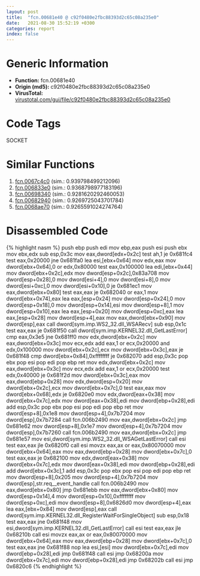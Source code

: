 ```yaml
---
layout: post
title:  "fcn.00681e40 @ c92f0480e2fbc88393d2c65c08a235e0"
date:   2021-08-30 15:52:19 +0300
categories: report
index: false
---
```


# Generic Information
- **Function:** fcn.00681e40
- **Origin (md5):** c92f0480e2fbc88393d2c65c08a235e0
- **VirusTotal:** [virustotal.com/gui/file/c92f0480e2fbc88393d2c65c08a235e0][virustotal_ref]

# Code Tags
<span class="tag" id="SOCKET">SOCKET</span>


# Similar Functions

1. [fcn.0067c4c0][similar_1_ref] (sim.: 0.939798499212096)
2. [fcn.006833e0][similar_2_ref] (sim.: 0.9368798977183196)
3. [fcn.00698340][similar_3_ref] (sim.: 0.9281620292460053)
4. [fcn.00682940][similar_4_ref] (sim.: 0.9269725043701784)
5. [fcn.0068ae70][similar_5_ref] (sim.: 0.9265591024274764)


# Disassembled Code

{% highlight nasm %}
push ebp
push edi
mov ebp,eax
push esi
push ebx
mov ebx,edx
sub esp,0x3c
mov eax,dword[edx+0x2c]
test ah,1
je 0x681fc4
test eax,0x20000
jne 0x681fa0
lea esi,[ebx+0x64]
mov edx,eax
mov dword[ebx+0x64],0
or edx,0x80000
test eax,0x100000
lea edi,[ebx+0x44]
mov dword[ebx+0x2c],edx
mov dword[esp+0x2c],0x83a708
mov dword[esp+0x28],0
mov dword[esi+4],0
mov dword[esi+8],0
mov dword[esi+0xc],0
mov dword[esi+0x10],0
je 0x681ec1
mov eax,dword[ebx+0x80]
test eax,eax
je 0x682040
or eax,1
mov dword[ebx+0x74],eax
lea eax,[esp+0x24]
mov dword[esp+0x24],0
mov dword[esp+0x18],0
mov dword[esp+0x14],esi
mov dword[esp+8],1
mov dword[esp+0x10],eax
lea eax,[esp+0x20]
mov dword[esp+0xc],eax
lea eax,[esp+0x28]
mov dword[esp+4],eax
mov eax,dword[ebx+0x90]
mov dword[esp],eax
call dword[sym.imp.WS2_32.dll_WSARecv]
sub esp,0x1c
test eax,eax
je 0x681f50
call dword[sym.imp.KERNEL32.dll_GetLastError]
cmp eax,0x3e5
jne 0x681ff0
mov edx,dword[ebx+0x2c]
mov eax,dword[ebx+0x3c]
mov ecx,edx
add eax,1
or ecx,0x20000
and edx,0x100000
mov dword[ebx+0x2c],ecx
mov dword[ebx+0x3c],eax
je 0x681f48
cmp dword[ebx+0x84],0xffffffff
je 0x682070
add esp,0x3c
pop ebx
pop esi
pop edi
pop ebp
ret
mov edx,dword[ebx+0x2c]
mov eax,dword[ebx+0x3c]
mov ecx,edx
add eax,1
or ecx,0x20000
test edx,0x40000
je 0x681f2d
mov dword[ebx+0x3c],eax
mov eax,dword[ebp+0x28]
mov edx,dword[esp+0x20]
mov dword[ebx+0x2c],ecx
mov dword[ebx+0x7c],0
test eax,eax
mov dword[ebx+0x68],edx
je 0x6820e0
mov edx,dword[eax+0x38]
mov dword[ebx+0x7c],edx
mov dword[eax+0x38],edi
mov dword[ebp+0x28],edi
add esp,0x3c
pop ebx
pop esi
pop edi
pop ebp
ret
mov dword[esp+8],0x1e8
mov dword[esp+4],0x7b7204
mov dword[esp],0x7b7284
call fcn.006b2490
mov eax,dword[ebx+0x2c]
jmp 0x681e62
mov dword[esp+8],0x1e7
mov dword[esp+4],0x7b7204
mov dword[esp],0x7b7260
call fcn.006b2490
mov eax,dword[ebx+0x2c]
jmp 0x681e57
mov esi,dword[sym.imp.WS2_32.dll_WSAGetLastError]
call esi
test eax,eax
jle 0x6820f0
call esi
movzx eax,ax
or eax,0x80070000
mov dword[ebx+0x64],eax
mov eax,dword[ebp+0x28]
mov dword[ebx+0x7c],0
test eax,eax
je 0x682100
mov edx,dword[eax+0x38]
mov dword[ebx+0x7c],edx
mov dword[eax+0x38],edi
mov dword[ebp+0x28],edi
add dword[ebx+0x3c],1
add esp,0x3c
pop ebx
pop esi
pop edi
pop ebp
ret
mov dword[esp+8],0x205
mov dword[esp+4],0x7b7204
mov dword[esp],str.req__event_handle
call fcn.006b2490
mov eax,dword[ebx+0x80]
jmp 0x681ebb
mov eax,dword[ebx+0x80]
mov dword[esp+0x14],4
mov dword[esp+0x10],0xffffffff
mov dword[esp+0xc],edi
mov dword[esp+8],0x6826d0
mov dword[esp+4],eax
lea eax,[ebx+0x84]
mov dword[esp],eax
call dword[sym.imp.KERNEL32.dll_RegisterWaitForSingleObject]
sub esp,0x18
test eax,eax
jne 0x681f48
mov esi,dword[sym.imp.KERNEL32.dll_GetLastError]
call esi
test eax,eax
jle 0x68210b
call esi
movzx eax,ax
or eax,0x80070000
mov dword[ebx+0x64],eax
mov eax,dword[ebp+0x28]
mov dword[ebx+0x7c],0
test eax,eax
jne 0x681f88
nop
lea esi,[esi]
mov dword[ebx+0x7c],edi
mov dword[ebp+0x28],edi
jmp 0x681f48
call esi
jmp 0x68200a
mov dword[ebx+0x7c],edi
mov dword[ebp+0x28],edi
jmp 0x68202b
call esi
jmp 0x6820c6
{% endhighlight %}


[similar_1_ref]: /report/fcn.0067c4c0@c92f0480e2fbc88393d2c65c08a235e0
[similar_2_ref]: /report/fcn.006833e0@c92f0480e2fbc88393d2c65c08a235e0
[similar_3_ref]: /report/fcn.00698340@c92f0480e2fbc88393d2c65c08a235e0
[similar_4_ref]: /report/fcn.00682940@c92f0480e2fbc88393d2c65c08a235e0
[similar_5_ref]: /report/fcn.0068ae70@c92f0480e2fbc88393d2c65c08a235e0
[virustotal_ref]: https://www.virustotal.com/gui/file/c92f0480e2fbc88393d2c65c08a235e0